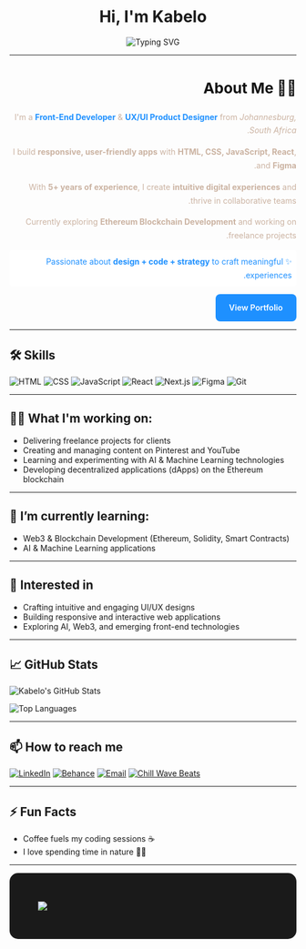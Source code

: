 <h1 align="center">Hi, I'm Kabelo </h1>






<div align="center">

![Typing SVG](https://readme-typing-svg.herokuapp.com?font=Fira+Code&size=24&pause=1000&color=1E90FF&background=FFFFFF&width=820&lines=AI+-+Front-End+Developer+%26+UX%2FUI+Product+Designer)

</div>


---


<section style="font-family: 'Inter', sans-serif; direction: rtl; text-align: right; line-height: 1.7; color: #CBB3A2; max-width: 700px; margin: 0 auto;">
  <h2 style="color: #111111; font-size: 26px; margin-bottom: 16px;">👨‍💻 About Me</h2>
  <p>I'm a <strong style="color: #1E90FF;">Front-End Developer</strong> & <strong style="color: #1E90FF;">UX/UI Product Designer</strong> from <em>Johannesburg, South Africa</em>.</p>
  <p>I build <strong>responsive, user-friendly apps</strong> with <strong>HTML, CSS, JavaScript, React</strong>, and <strong>Figma</strong>.</p>
  <p>With <strong>5+ years of experience</strong>, I create <strong>intuitive digital experiences</strong> and thrive in collaborative teams.</p>
  <p>Currently exploring <strong>Ethereum Blockchain Development</strong> and working on freelance projects.</p>
  <p style="color: #1E90FF; background-color: #ffffff; font-family: 'Inter', sans-serif; padding: 8px; border-radius: 4px;">
    ✨ Passionate about <strong>design + code + strategy</strong> to craft meaningful experiences.
  </p>

  <!-- Portfolio Button -->
  <p>
    <a href="https://www.behance.net/kabelomaitisa1" target="_blank" 
       style="display: inline-block; background-color: #1E90FF; color: #ffffff; padding: 12px 24px; border-radius: 8px; text-decoration: none; font-weight: 600; transition: background-color 0.3s;">
      View Portfolio
    </a>
  </p>
</section>


---


## 🛠️ Skills
![HTML](https://img.shields.io/badge/HTML-E34F26?style=for-the-badge&logo=html5&logoColor=white)
![CSS](https://img.shields.io/badge/CSS-1572B6?style=for-the-badge&logo=css3&logoColor=white)
![JavaScript](https://img.shields.io/badge/JavaScript-F7DF1E?style=for-the-badge&logo=javascript&logoColor=black)
![React](https://img.shields.io/badge/React-61DAFB?style=for-the-badge&logo=react&logoColor=black)
![Next.js](https://img.shields.io/badge/Next.js-000000?style=for-the-badge&logo=nextdotjs&logoColor=white)
![Figma](https://img.shields.io/badge/Figma-F24E1E?style=for-the-badge&logo=figma&logoColor=white)
![Git](https://img.shields.io/badge/Git-F05032?style=for-the-badge&logo=git&logoColor=white)

---

## 🧑‍🚀 What I'm working on:

- Delivering freelance projects for clients
- Creating and managing content on Pinterest and YouTube
- Learning and experimenting with AI & Machine Learning technologies
- Developing decentralized applications (dApps) on the Ethereum blockchain

---

## 🌱 I’m currently learning:
- Web3 & Blockchain Development (Ethereum, Solidity, Smart Contracts)
- AI & Machine Learning applications

---
 
## 🤖 Interested in
- Crafting intuitive and engaging UI/UX designs
- Building responsive and interactive web applications
- Exploring AI, Web3, and emerging front-end technologies

---

## 📈 GitHub Stats

<!-- Main GitHub Stats with brown icons -->
![Kabelo's GitHub Stats](https://github-readme-stats.vercel.app/api?username=KabeloM13&show_icons=true&bg_color=ffffff&icon_color=A0522D)

<!-- Top Languages with brown icons -->
![Top Languages](https://github-readme-stats.vercel.app/api/top-langs/?username=KabeloM13&layout=compact&bg_color=ffffff&icon_color=A0522D)

---

## 📫 How to reach me
[![LinkedIn](https://img.shields.io/badge/LinkedIn-0A66C2?style=for-the-badge&logo=linkedin&logoColor=white)](https://www.linkedin.com/in/kabelo-m-9a0555128/)
[![Behance](https://img.shields.io/badge/Behance-1769FF?style=for-the-badge&logo=behance&logoColor=white)](https://www.behance.net/kabelomaitisa1)
[![Email](https://img.shields.io/badge/Email-D14836?style=for-the-badge&logo=gmail&logoColor=white)](mailto:kabelodesigns777@gmail.com)
[![Chill Wave Beats](https://img.shields.io/badge/Chill%20Wave%20Beats-FF0000?style=for-the-badge&logo=youtube&logoColor=white)](https://youtu.be/8suoPIJekTQ?si=jtZ8MKrFGjm3krEO)



---

## ⚡ Fun Facts
- Coffee fuels my coding sessions ☕
- I love spending time in nature 🌿🌞

---

<div style="background-color:#1a1a1a; padding:50px; border-radius:15px; font-family:Arial, sans-serif; text-align:right;">

  <!-- Typing AI line in bold brown, tech-style font, slightly bigger, aligned right -->
  <div>
    <img src="https://readme-typing-svg.herokuapp.com?font=Fira+Code&size=18&pause=1000&color=A0522D&background=FFFFFF&width=1000&font_weight=bold&lines=Exploring+the+future+of+design+with+AI+and+creativity" style="display:block; margin-left:auto; margin-right:0;" />
  </div>

</div>






























